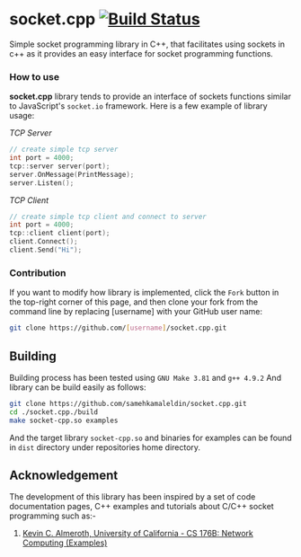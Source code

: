 # socket.cpp [![Build Status](https://travis-ci.org/samehkamaleldin/socket.cpp.svg?branch=master)](https://travis-ci.org/samehkamaleldin/socket.cpp)

Simple socket programming library in C++, that facilitates using sockets in c++ as it provides an easy interface for socket programming functions.


### How to use
**socket.cpp** library tends to provide an interface of sockets functions similar to JavaScript's `socket.io` framework.
Here is a few example of library usage:

*TCP Server*
```cpp
// create simple tcp server
int port = 4000;
tcp::server server(port);
server.OnMessage(PrintMessage);
server.Listen();
```

*TCP Client*
```cpp
// create simple tcp client and connect to server
int port = 4000;
tcp::client client(port);
client.Connect();
client.Send("Hi");
```

### Contribution
If you want to modify how library is implemented, click the `Fork` button in the top-right corner of this page, and then clone your fork from the command line by replacing [username] with your GitHub user name:
``` bash
git clone https://github.com/[username]/socket.cpp.git
```

## Building
Building process has been tested using `GNU Make 3.81` and `g++ 4.9.2`
And library can be build easily as follows:
``` bash
git clone https://github.com/samehkamaleldin/socket.cpp.git
cd ./socket.cpp./build
make socket-cpp.so examples
```
And the target library `socket-cpp.so` and binaries for examples can be found in `dist` directory under repositories home directory.

## Acknowledgement
The development of this library has been inspired by a set of code documentation pages, C++ examples and tutorials
about C/C++ socket programming such as:-

1. [Kevin C. Almeroth, University of California - CS 176B: Network Computing (Examples)](http://www.cs.ucsb.edu/~almeroth/classes/W01.176B/hw2/examples/)
